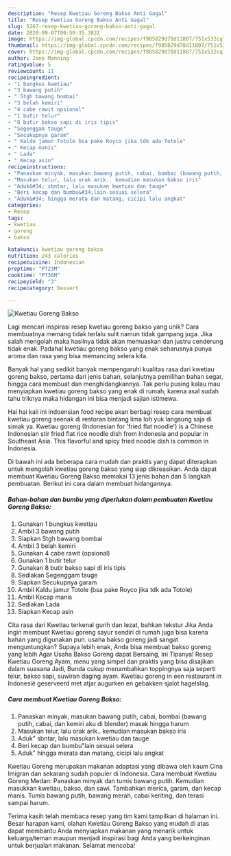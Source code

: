 ```yaml
---
description: "Resep Kwetiau Goreng Bakso Anti Gagal"
title: "Resep Kwetiau Goreng Bakso Anti Gagal"
slug: 5267-resep-kwetiau-goreng-bakso-anti-gagal
date: 2020-09-07T00:50:35.382Z
image: https://img-global.cpcdn.com/recipes/f985829d78d11807/751x532cq70/kwetiau-goreng-bakso-foto-resep-utama.jpg
thumbnail: https://img-global.cpcdn.com/recipes/f985829d78d11807/751x532cq70/kwetiau-goreng-bakso-foto-resep-utama.jpg
cover: https://img-global.cpcdn.com/recipes/f985829d78d11807/751x532cq70/kwetiau-goreng-bakso-foto-resep-utama.jpg
author: Jane Manning
ratingvalue: 5
reviewcount: 11
recipeingredient:
- "1 bungkus kwetiau"
- "3 bawang putih"
- " Stgh bawang bombai"
- "3 belah kemiri"
- "4 cabe rawit opsional"
- "1 butir telur"
- "8 butir bakso sapi di iris tipis"
- "Segenggam tauge"
- "Secukupnya garam"
- " Kaldu jamur Totole bsa pake Royco jika tdk ada Totole"
- " Kecap manis"
- " Lada"
- " Kecap asin"
recipeinstructions:
- "Panaskan minyak, masukan bawang putih, cabai, bombai (bawang putih, cabai, dan kemiri aku di blender) masak hingga harum"
- "Masukan telur, lalu orak arik.. kemudian masukan bakso iris"
- "Aduk&#34; sbntar, lalu masukan kwetiau dan tauge"
- "Beri kecap dan bumbu&#34;lain sesuai selera"
- "Aduk&#34; hingga merata dan matang, cicipi lalu angkat"
categories:
- Resep
tags:
- kwetiau
- goreng
- bakso

katakunci: kwetiau goreng bakso 
nutrition: 243 calories
recipecuisine: Indonesian
preptime: "PT23M"
cooktime: "PT36M"
recipeyield: "3"
recipecategory: Dessert

---
```



![Kwetiau Goreng Bakso](https://img-global.cpcdn.com/recipes/f985829d78d11807/751x532cq70/kwetiau-goreng-bakso-foto-resep-utama.jpg)

Lagi mencari inspirasi resep kwetiau goreng bakso yang unik? Cara membuatnya memang tidak terlalu sulit namun tidak gampang juga. Jika salah mengolah maka hasilnya tidak akan memuaskan dan justru cenderung tidak enak. Padahal kwetiau goreng bakso yang enak seharusnya punya aroma dan rasa yang bisa memancing selera kita.

Banyak hal yang sedikit banyak mempengaruhi kualitas rasa dari kwetiau goreng bakso, pertama dari jenis bahan, selanjutnya pemilihan bahan segar, hingga cara membuat dan menghidangkannya. Tak perlu pusing kalau mau menyiapkan kwetiau goreng bakso yang enak di rumah, karena asal sudah tahu triknya maka hidangan ini bisa menjadi sajian istimewa.

Hai hai kali ini indoensian food recipe akan berbagi resep cara membuat kwetiau goreng seenak di restoran bintang lima loh yuk langsung saja di simak ya. Kwetiau goreng (Indonesian for &#39;fried flat noodle&#39;) is a Chinese Indonesian stir fried flat rice noodle dish from Indonesia and popular in Southeast Asia. This flavorful and spicy fried noodle dish is common in Indonesia.


Di bawah ini ada beberapa cara mudah dan praktis yang dapat diterapkan untuk mengolah kwetiau goreng bakso yang siap dikreasikan. Anda dapat membuat Kwetiau Goreng Bakso memakai 13 jenis bahan dan 5 langkah pembuatan. Berikut ini cara dalam membuat hidangannya.

<!--inarticleads1-->

##### Bahan-bahan dan bumbu yang diperlukan dalam pembuatan Kwetiau Goreng Bakso:

1. Gunakan 1 bungkus kwetiau
1. Ambil 3 bawang putih
1. Siapkan  Stgh bawang bombai
1. Ambil 3 belah kemiri
1. Gunakan 4 cabe rawit (opsional)
1. Gunakan 1 butir telur
1. Gunakan 8 butir bakso sapi di iris tipis
1. Sediakan Segenggam tauge
1. Siapkan Secukupnya garam
1. Ambil  Kaldu jamur Totole (bsa pake Royco jika tdk ada Totole)
1. Ambil  Kecap manis
1. Sediakan  Lada
1. Siapkan  Kecap asin


Cita rasa dari Kwetiau terkenal gurih dan lezat, bahkan tekstur Jika Anda ingin membuat Kwetiau goreng sayur sendiri di rumah juga bisa karena bahan yang digunakan pun. usaha bakso goreng jadi sangat menguntungkan? Supaya lebih enak, Anda bisa membuat bakso goreng yang lebih Agar Usaha Bakso Goreng dapat Bersaing, Ini Tipsnya! Resep Kwetiau Goreng Ayam, menu yang simpel dan praktis yang bisa disajikan dalam suasana Jadi, Bunda cukup menambahkan toppingnya saja seperti telur, bakso sapi, suwiran daging ayam. Kwetiau goreng in een restaurant in Indonesië geserveerd met atjar augurken en gebakken sjalot hagelslag. 

<!--inarticleads2-->

##### Cara membuat Kwetiau Goreng Bakso:

1. Panaskan minyak, masukan bawang putih, cabai, bombai (bawang putih, cabai, dan kemiri aku di blender) masak hingga harum
1. Masukan telur, lalu orak arik.. kemudian masukan bakso iris
1. Aduk&#34; sbntar, lalu masukan kwetiau dan tauge
1. Beri kecap dan bumbu&#34;lain sesuai selera
1. Aduk&#34; hingga merata dan matang, cicipi lalu angkat


Kwetiau Goreng merupakan makanan adaptasi yang dibawa oleh kaum Cina Imigran dan sekarang sudah populer di Indonesia. Cara membuat Kwetiau Goreng Medan: Panaskan minyak dan tumis bawang putih. Kemudian masukkan kwetiau, bakso, dan sawi. Tambahkan merica, garam, dan kecap manis. Tumis bawang putih, bawang merah, cabai keriting, dan terasi sampai harum. 

Terima kasih telah membaca resep yang tim kami tampilkan di halaman ini. Besar harapan kami, olahan Kwetiau Goreng Bakso yang mudah di atas dapat membantu Anda menyiapkan makanan yang menarik untuk keluarga/teman maupun menjadi inspirasi bagi Anda yang berkeinginan untuk berjualan makanan. Selamat mencoba!
